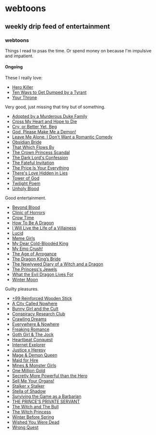 # webtoons

## weekly drip feed of entertainment

### webtoons

Things I read to psas the time.
Or spend money on because I'm impulsive and impatient.

#### Ongoing

These I really love:

- [Hero Killer](https://www.webtoons.com/en/action/hero-killer/list?title_no=2745)
- [Ten Ways to Get Dumped by a Tyrant](https://www.webtoons.com/en/fantasy/ten-ways-to-get-dumped-by-a-tyrant/list?title_no=5811)
- [Your Throne](https://www.webtoons.com/en/fantasy/your-throne/list?title_no=2009)

Very good, just missing that tiny but of something.

- [Adopted by a Murderous Duke Family](https://www.webtoons.com/en/romance/adopted-by-a-murderous-duke-family/list?title_no=6146)
- [Cross My Heart and Hope to Die](https://www.webtoons.com/en/fantasy/cross-my-heart-and-hope-to-die/list?title_no=5835)
- [Cry, or Better Yet, Beg](https://www.webtoons.com/en/drama/cry-or-better-yet-beg/list?title_no=5815)
- [God, Please Make Me a Demon!](https://www.webtoons.com/en/comedy/god-please-make-me-a-demon/list?title_no=3198)
- [Leave Me Alone, I Don't Want a Romantic Comedy](https://www.webtoons.com/en/canvas/leave-me-alone-i-dont-want-a-romantic-comedy/list?title_no=506168)
- [Obsidian Bride](https://www.webtoons.com/en/romance/obsidian-bride/list?title_no=5896)
- [That Which Flows By](https://www.webtoons.com/en/historical/that-which-flows-by/list?title_no=5419)
- [The Crown Princess Scandal](https://www.webtoons.com/en/fantasy/the-crown-princess-scandal/list?title_no=5478)
- [The Dark Lord's Confession](https://www.webtoons.com/en/fantasy/the-dark-lords-confession/list?title_no=4464)
- [The Fateful Invitation](https://www.webtoons.com/en/romance/the-fateful-invitation/list?title_no=5730)
- [The Price Is Your Everything](https://www.webtoons.com/en/drama/the-price-is-your-everything/list?title_no=6054)
- [There's Love Hidden in Lies](https://www.webtoons.com/en/romance/theres-love-hidden-in-lies/list?title_no=2467)
- [Tower of God](https://www.webtoons.com/en/fantasy/tower-of-god/list?title_no=95)
- [Twilight Poem](https://www.webtoons.com/en/fantasy/twilight-poem/list?title_no=4209)
- [Unholy Blood](https://www.webtoons.com/en/supernatural/unholy-blood/list?title_no=1262)

Good entertainment.

- [Beyond Blood](https://www.webtoons.com/en/canvas/beyond-blood/list?title_no=812729)
- [Clinic of Horrors](https://www.webtoons.com/en/supernatural/clinic-of-horrors/list?title_no=3414)
- [Crow Time](https://www.webtoons.com/en/canvas/crow-time/list?title_no=693372)
- [How To Be A Dragon](https://www.webtoons.com/en/canvas/how-to-be-a-dragon/list?title_no=696410)
- [I Will Live the Life of a Villainess](https://www.webtoons.com/en/romance/i-will-live-the-life-of-a-villainess/list?title_no=5954)
- [Lucid](https://www.webtoons.com/en/canvas/lucid/list?title_no=250209)
- [Meme Girls](https://www.webtoons.com/en/canvas/meme-girls/list?title_no=304446)
- [My Dear Cold-Blooded King](https://www.webtoons.com/en/romance/my-dear-cold-blooded-king/list?title_no=961)
- [My Emo Crush!](https://www.webtoons.com/en/canvas/my-emo-crush/list?title_no=902138)
- [The Age of Arrogance](https://www.webtoons.com/en/fantasy/the-age-of-arrogance/list?title_no=5839)
- [The Dragon King’s Bride](https://www.webtoons.com/en/romance/the-dragon-kings-bride/list?title_no=5517)
- [The Newlywed Diary of a Witch and a Dragon](https://www.webtoons.com/en/romance/the-newlywed-diary-of-a-witch-and-a-dragon/list?title_no=2448)
- [The Princess's Jewels](https://www.webtoons.com/en/fantasy/the-princesss-jewels/list?title_no=2966)
- [What the Evil Dragon Lives For](https://www.webtoons.com/en/romance/what-the-evil-dragon-lives-for/list?title_no=5844)
- [Winter Moon](https://www.webtoons.com/en/fantasy/winter-moon/list?title_no=1093)

Guilty pleasures.

- [+99 Reinforced Wooden Stick](https://www.webtoons.com/en/comedy/99-reinforced-wooden-stick/list?title_no=4286)
- [A City Called Nowhere](https://www.webtoons.com/en/canvas/a-city-called-nowhere/list?title_no=552816)
- [Bunny Girl and the Cult](https://www.webtoons.com/en/horror/bunny-girl-and-the-cult/list?title_no=6017)
- [Conspiracy Research Club](https://www.webtoons.com/en/canvas/conspiracy-research-club/list?title_no=216341)
- [Crawling Dreams](https://www.webtoons.com/en/canvas/crawling-dreams/list?title_no=141539)
- [Everywhere & Nowhere](https://www.webtoons.com/en/comedy/everywhere-and-nowhere/list?title_no=1598)
- [Freaking Romance](https://www.webtoons.com/en/romance/freaking-romance/list?title_no=1467)
- [Goth Girl & The Jock](https://www.webtoons.com/en/canvas/goth-girl-the-jock/list?title_no=764411)
- [Heartbeat Conquest](https://www.webtoons.com/en/romance/heartbeat-conquest/list?title_no=5268)
- [Internet Explorer](https://www.webtoons.com/en/canvas/internet-explorer/list?title_no=219164)
- [Justice x Heresy](https://www.webtoons.com/en/canvas/justice-x-heresy/list?title_no=821693)
- [Mage & Demon Queen](https://www.webtoons.com/en/comedy/mage-and-demon-queen/list?title_no=1438)
- [Maid for Hire](https://www.webtoons.com/en/romance/maid-for-hire/list?title_no=2725)
- [Mines & Monster Girls](https://www.webtoons.com/en/canvas/mines-monster-girls/list?title_no=764794)
- [One Million Gold](https://www.webtoons.com/en/canvas/one-million-gold/list?title_no=327163)
- [Secretly More Powerful than the Hero](https://www.webtoons.com/en/fantasy/secretly-more-powerful-than-the-hero/list?title_no=5845)
- [Sell Me Your Organs!](https://www.webtoons.com/en/canvas/sell-me-your-organs/list?title_no=847872)
- [Stalker x Stalker](https://www.webtoons.com/en/comedy/stalker-x-stalker/list?title_no=6080)
- [Stella of Shadow](https://www.webtoons.com/en/canvas/stella-of-shadow/list?title_no=881734)
- [Surviving the Game as a Barbarian](https://www.webtoons.com/en/fantasy/surviving-the-game-as-a-barbarian/list?title_no=5515)
- [THE PRINCE’S PRIVATE SERVANT](https://www.webtoons.com/en/canvas/the-princes-private-servant/list?title_no=788689)
- [The Witch and The Bull](https://www.webtoons.com/en/fantasy/the-witch-and-the-bull/list?title_no=1892)
- [The Witch Princess](https://www.webtoons.com/en/canvas/the-witch-princess/list?title_no=682718)
- [Winter Before Spring](https://www.webtoons.com/en/drama/winter-before-spring/list?title_no=6400)
- [Wished You Were Dead](https://www.webtoons.com/en/drama/wished-you-were-dead/list?title_no=3591)
- [Wrong Quest](https://www.webtoons.com/en/fantasy/wrong-quest/list?title_no=6282)
